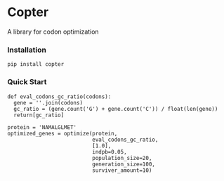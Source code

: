 # Copter

A library for codon optimization

### Installation

```
pip install copter
```

### Quick Start

```
def eval_codons_gc_ratio(codons):
  gene = ''.join(codons)
  gc_ratio = (gene.count('G') + gene.count('C')) / float(len(gene))
  return[gc_ratio]

protein = 'NAMALGLMET'
optimized_genes = optimize(protein,
                           eval_codons_gc_ratio,
                           [1.0],
                           indpb=0.05,
                           population_size=20,
                           generation_size=100,
                           surviver_amount=10)
```

